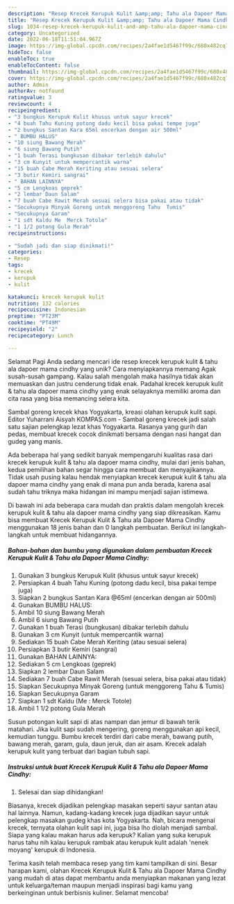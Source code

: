 ```yaml
---
description: "Resep Krecek Kerupuk Kulit &amp;amp; Tahu ala Dapoer Mama Cindhy yang Enak, Enak"
title: "Resep Krecek Kerupuk Kulit &amp;amp; Tahu ala Dapoer Mama Cindhy yang Enak, Enak"
slug: 1034-resep-krecek-kerupuk-kulit-and-amp-tahu-ala-dapoer-mama-cindhy-yang-enak-enak
category: Uncategorized
date: 2022-06-18T11:51:04.967Z
image: https://img-global.cpcdn.com/recipes/2a4fae1d5467f99c/680x482cq70/krecek-kerupuk-kulit-tahu-ala-dapoer-mama-cindhy-foto-resep-utama.jpg
hideToc: false
enableToc: true
enableTocContent: false
thumbnail: https://img-global.cpcdn.com/recipes/2a4fae1d5467f99c/680x482cq70/krecek-kerupuk-kulit-tahu-ala-dapoer-mama-cindhy-foto-resep-utama.jpg
cover: https://img-global.cpcdn.com/recipes/2a4fae1d5467f99c/680x482cq70/krecek-kerupuk-kulit-tahu-ala-dapoer-mama-cindhy-foto-resep-utama.jpg
author: Admin
authorAv: notfound
ratingvalue: 3
reviewcount: 4
recipeingredient:
- "3 bungkus Kerupuk Kulit khusus untuk sayur krecek"
- "4 buah Tahu Kuning potong dadu kecil bisa pakai tempe juga"
- "2 bungkus Santan Kara 65ml encerkan dengan air 500ml"
- " BUMBU HALUS"
- "10 siung Bawang Merah"
- "6 siung Bawang Putih"
- "1 buah Terasi bungkusan dibakar terlebih dahulu"
- "3 cm Kunyit untuk mempercantik warna"
- "15 buah Cabe Merah Keriting atau sesuai selera"
- "3 butir Kemiri sangrai"
- " BAHAN LAINNYA"
- "5 cm Lengkoas geprek"
- "2 lembar Daun Salam"
- "7 buah Cabe Rawit Merah sesuai selera bisa pakai atau tidak"
- "Secukupnya Minyak Goreng untuk menggoreng Tahu  Tumis"
- "Secukupnya Garam"
- "1 sdt Kaldu Me  Merck Totole"
- "1 1/2 potong Gula Merah"
recipeinstructions:

- "Sudah jadi dan siap dinikmati!"
categories:
- Resep
tags:
- krecek
- kerupuk
- kulit

katakunci: krecek kerupuk kulit 
nutrition: 132 calories
recipecuisine: Indonesian
preptime: "PT23M"
cooktime: "PT49M"
recipeyield: "2"
recipecategory: Lunch

---
```



Selamat Pagi Anda sedang mencari ide resep krecek kerupuk kulit &amp; tahu ala dapoer mama cindhy yang unik? Cara menyiapkannya memang Agak susah-susah gampang. Kalau salah mengolah maka hasilnya tidak akan memuaskan dan justru cenderung tidak enak. Padahal krecek kerupuk kulit &amp; tahu ala dapoer mama cindhy yang enak selayaknya memiliki aroma dan cita rasa yang bisa memancing selera kita.


Sambal goreng krecek khas Yogyakarta, kreasi olahan kerupuk kulit sapi. Editor Yuharrani Aisyah KOMPAS.com - Sambal goreng krecek jadi salah satu sajian pelengkap lezat khas Yogyakarta. Rasanya yang gurih dan pedas, membuat krecek cocok dinikmati bersama dengan nasi hangat dan gudeg yang manis.

Ada beberapa hal yang sedikit banyak mempengaruhi kualitas rasa dari krecek kerupuk kulit &amp; tahu ala dapoer mama cindhy, mulai dari jenis bahan, kedua pemilihan bahan segar hingga cara membuat dan menyajikannya. Tidak usah pusing kalau hendak menyiapkan krecek kerupuk kulit &amp; tahu ala dapoer mama cindhy yang enak di mana pun anda berada, karena asal sudah tahu triknya maka hidangan ini mampu menjadi sajian istimewa.


Di bawah ini ada beberapa cara mudah dan praktis dalam mengolah krecek kerupuk kulit &amp; tahu ala dapoer mama cindhy yang siap dikreasikan. Kamu bisa membuat Krecek Kerupuk Kulit &amp; Tahu ala Dapoer Mama Cindhy menggunakan 18 jenis bahan dan 0 langkah pembuatan. Berikut ini langkah-langkah untuk membuat hidangannya.

<!--inarticleads1-->

##### Bahan-bahan dan bumbu yang digunakan dalam pembuatan Krecek Kerupuk Kulit &amp; Tahu ala Dapoer Mama Cindhy:

1. Gunakan 3 bungkus Kerupuk Kulit (khusus untuk sayur krecek)
1. Persiapkan 4 buah Tahu Kuning (potong dadu kecil, bisa pakai tempe juga)
1. Siapkan 2 bungkus Santan Kara @65ml (encerkan dengan air 500ml)
1. Gunakan  BUMBU HALUS:
1. Ambil 10 siung Bawang Merah
1. Ambil 6 siung Bawang Putih
1. Gunakan 1 buah Terasi (bungkusan) dibakar terlebih dahulu
1. Gunakan 3 cm Kunyit (untuk mempercantik warna)
1. Sediakan 15 buah Cabe Merah Keriting (atau sesuai selera)
1. Persiapkan 3 butir Kemiri (sangrai)
1. Gunakan  BAHAN LAINNYA:
1. Sediakan 5 cm Lengkoas (geprek)
1. Siapkan 2 lembar Daun Salam
1. Sediakan 7 buah Cabe Rawit Merah (sesuai selera, bisa pakai atau tidak)
1. Siapkan Secukupnya Minyak Goreng (untuk menggoreng Tahu &amp; Tumis)
1. Siapkan Secukupnya Garam
1. Siapkan 1 sdt Kaldu (Me : Merck Totole)
1. Ambil 1 1/2 potong Gula Merah


Susun potongan kulit sapi di atas nampan dan jemur di bawah terik matahari. Jika kulit sapi sudah mengering, goreng menggunakan api kecil, kemudian tunggu. Bumbu krecek terdiri dari cabe merah, bawang putih, bawang merah, garam, gula, daun jeruk, dan air asam. Krecek adalah kerupuk kulit yang terbuat dari bagian tubuh sapi. 

<!--inarticleads2-->

##### Instruksi untuk buat Krecek Kerupuk Kulit &amp; Tahu ala Dapoer Mama Cindhy:


1. Selesai dan siap dihidangkan!

Biasanya, krecek dijadikan pelengkap masakan seperti sayur santan atau hal lainnya. Namun, kadang-kadang krecek juga dijadikan sayur untuk pelengkap masakan gudeg khas kota Yogyakarta. Nah, bicara mengenai krecek, ternyata olahan kulit sapi ini, juga bisa lho diolah menjadi sambal. Siapa yang kalau makan harus ada kerupuk? Kalian yang suka kerupuk harus tahu nih kalau kerupuk rambak atau kerupuk kulit adalah &#39;nenek moyang&#39; kerupuk di Indonesia. 

Terima kasih telah membaca resep yang tim kami tampilkan di sini. Besar harapan kami, olahan Krecek Kerupuk Kulit &amp; Tahu ala Dapoer Mama Cindhy yang mudah di atas dapat membantu anda menyiapkan makanan yang lezat untuk keluarga/teman maupun menjadi inspirasi bagi kamu yang berkeinginan untuk berbisnis kuliner. Selamat mencoba!
